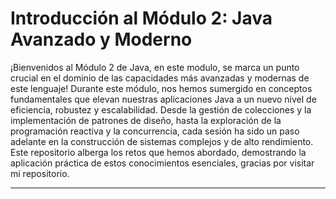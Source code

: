 # Introducción al Módulo 2: Java Avanzado y Moderno

¡Bienvenidos al Módulo 2 de Java, en este modulo, se marca un punto crucial en el dominio de las capacidades más avanzadas y modernas de este lenguaje! Durante este módulo, nos hemos sumergido en conceptos fundamentales que elevan nuestras aplicaciones Java a un nuevo nivel de eficiencia, robustez y escalabilidad. Desde la gestión de colecciones y la implementación de patrones de diseño, hasta la exploración de la programación reactiva y la concurrencia, cada sesión ha sido un paso adelante en la construcción de sistemas complejos y de alto rendimiento. Este repositorio alberga los retos que hemos abordado, demostrando la aplicación práctica de estos conocimientos esenciales, gracias por visitar mi repositorio.

---
